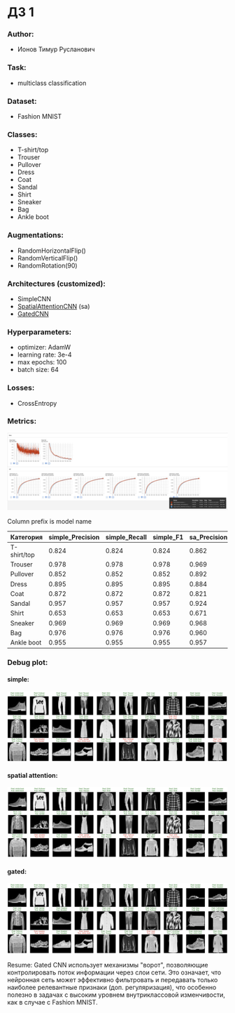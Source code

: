 # ДЗ 1

### Author:
- Ионов Тимур Русланович

### Task:
- multiclass classification

### Dataset:
- Fashion MNIST

### Classes:
- T-shirt/top
- Trouser
- Pullover
- Dress
- Coat
- Sandal
- Shirt
- Sneaker
- Bag
- Ankle boot


### Augmentations:
- RandomHorizontalFlip() 
- RandomVerticalFlip()
- RandomRotation(90)

### Architectures (customized):
- SimpleCNN
- [SpatialAttentionCNN](https://arxiv.org/abs/1807.06521v2)  (sa)
- [GatedCNN](https://arxiv.org/abs/1612.08083v3)


### Hyperparameters: 
- optimizer: AdamW
- learning rate: 3e-4
- max epochs: 100
- batch size: 64

### Losses:
- CrossEntropy

### Metrics:
![image](assets/tensorboard.jpg)

Column prefix is model name 

| Категория   | simple_Precision | simple_Recall | simple_F1 | sa_Precision | sa_Recall | sa_F1 | gated_Precision | gated_Recall | gated_F1 |
|-------------|------------------|---------------|-----------|--------------|-----------|-------|-----------------|--------------|----------|
| T-shirt/top | 0.824            | 0.824         | 0.824     | 0.862        | 0.862     | 0.862 | 0.865           | 0.865        | 0.865    |
| Trouser     | 0.978            | 0.978         | 0.978     | 0.969        | 0.969     | 0.969 | 0.979           | 0.979        | 0.979    |
| Pullover    | 0.852            | 0.852         | 0.852     | 0.892        | 0.892     | 0.892 | 0.842           | 0.842        | 0.842    |
| Dress       | 0.895            | 0.895         | 0.895     | 0.884        | 0.884     | 0.884 | 0.835           | 0.835        | 0.835    |
| Coat        | 0.872            | 0.872         | 0.872     | 0.821        | 0.821     | 0.821 | 0.921           | 0.921        | 0.921    |
| Sandal      | 0.957            | 0.957         | 0.957     | 0.924        | 0.924     | 0.924 | 0.955           | 0.955        | 0.955    |
| Shirt       | 0.653            | 0.653         | 0.653     | 0.671        | 0.671     | 0.671 | 0.656           | 0.656        | 0.656    |
| Sneaker     | 0.969            | 0.969         | 0.969     | 0.968        | 0.968     | 0.968 | 0.949           | 0.949        | 0.949    |
| Bag         | 0.976            | 0.976         | 0.976     | 0.960        | 0.960     | 0.960 | 0.960           | 0.960        | 0.960    |
| Ankle boot  | 0.955            | 0.955         | 0.955     | 0.957        | 0.957     | 0.957 | 0.966           | 0.966        | 0.966    |

### Debug plot:
#### simple:
![image](assets/simple_pred.jpg)

#### spatial attention:
![image](assets/sa_pred.jpg)

#### gated:
![image](assets/gated_pred.jpg)

Resume:
Gated CNN использует механизмы "ворот", позволяющие контролировать поток информации через слои сети.
Это означает, что нейронная сеть может эффективно фильтровать и передавать только наиболее релевантные признаки (доп. регуляризация), что особенно полезно в задачах с высоким уровнем внутриклассовой изменчивости, как в случае с Fashion MNIST.
